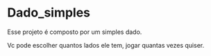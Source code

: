 # Dado_simples

Esse projeto é composto por um simples dado.

Vc pode escolher quantos lados ele tem, jogar quantas vezes quiser.
